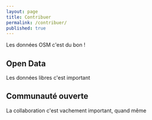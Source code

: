 ```yaml
---
layout: page
title: Contribuer
permalink: /contribuer/
published: true
---
```

Les données OSM c'est du bon !
## Open Data
Les données libres c'est important
## Communauté ouverte
La collaboration c'est vachement important, quand même
